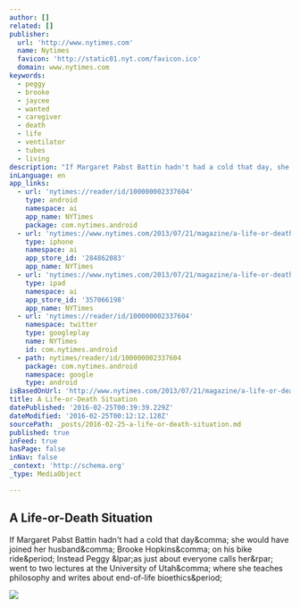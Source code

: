 ```yaml
---
author: []
related: []
publisher:
  url: 'http://www.nytimes.com'
  name: Nytimes
  favicon: 'http://static01.nyt.com/favicon.ico'
  domain: www.nytimes.com
keywords:
  - peggy
  - brooke
  - jaycee
  - wanted
  - caregiver
  - death
  - life
  - ventilator
  - tubes
  - living
description: "If Margaret Pabst Battin hadn't had a cold that day, she would have joined her husband, Brooke Hopkins, on his bike ride. Instead Peggy (as just about everyone calls her) went to two lectures at the University of Utah, where she teaches philosophy and writes about end-of-life bioethics."
inLanguage: en
app_links:
  - url: 'nytimes://reader/id/100000002337604'
    type: android
    namespace: ai
    app_name: NYTimes
    package: com.nytimes.android
  - url: 'nytimes://www.nytimes.com/2013/07/21/magazine/a-life-or-death-situation.html'
    type: iphone
    namespace: ai
    app_store_id: '284862083'
    app_name: NYTimes
  - url: 'nytimes://www.nytimes.com/2013/07/21/magazine/a-life-or-death-situation.html'
    type: ipad
    namespace: ai
    app_store_id: '357066198'
    app_name: NYTimes
  - url: 'nytimes://reader/id/100000002337604'
    namespace: twitter
    type: googleplay
    name: NYTimes
    id: com.nytimes.android
  - path: nytimes/reader/id/100000002337604
    package: com.nytimes.android
    namespace: google
    type: android
isBasedOnUrl: 'http://www.nytimes.com/2013/07/21/magazine/a-life-or-death-situation.html?smid=fb-share&_r=0'
title: A Life-or-Death Situation
datePublished: '2016-02-25T00:39:39.229Z'
dateModified: '2016-02-25T00:12:12.128Z'
sourcePath: _posts/2016-02-25-a-life-or-death-situation.md
published: true
inFeed: true
hasPage: false
inNav: false
_context: 'http://schema.org'
_type: MediaObject

---
```

<article style=""><h1>A Life-or-Death Situation</h1><p>If Margaret Pabst Battin hadn't had a cold that day&amp;comma; she would have joined her husband&amp;comma; Brooke Hopkins&amp;comma; on his bike ride&amp;period; Instead Peggy &amp;lpar;as just about everyone calls her&amp;rpar; went to two lectures at the University of Utah&amp;comma; where she teaches philosophy and writes about end-of-life bioethics&amp;period;</p><img src="http://static01.nyt.com/images/2013/07/21/magazine/21ethics1/21ethics1-videoLarge-v2.jpg" /></article>